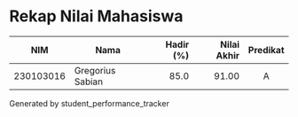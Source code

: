 # Rekap Nilai Mahasiswa

| NIM | Nama | Hadir (%) | Nilai Akhir | Predikat |
|---|---|---:|---:|:---:|
| 230103016 | Gregorius Sabian | 85.0 | 91.00 | A |

Generated by student_performance_tracker